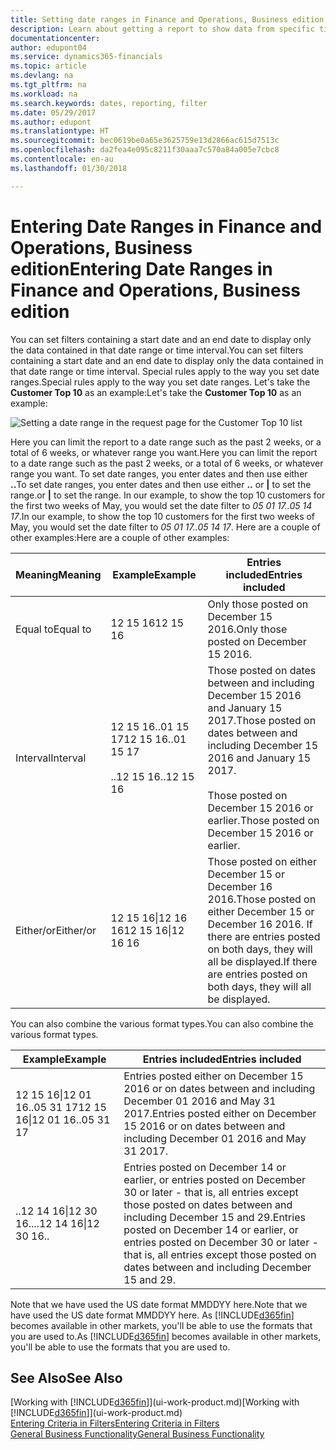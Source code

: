 ```yaml
---
title: Setting date ranges in Finance and Operations, Business edition  | Microsoft Docs
description: Learn about getting a report to show data from specific time periods using date ranges in Finance and Operations, Business edition .
documentationcenter: 
author: edupont04
ms.service: dynamics365-financials
ms.topic: article
ms.devlang: na
ms.tgt_pltfrm: na
ms.workload: na
ms.search.keywords: dates, reporting, filter
ms.date: 05/29/2017
ms.author: edupont
ms.translationtype: HT
ms.sourcegitcommit: bec0619be0a65e3625759e13d2866ac615d7513c
ms.openlocfilehash: da2fea4e095c8211f30aaa7c570a84a005e7cbc8
ms.contentlocale: en-au
ms.lasthandoff: 01/30/2018

---
```

# <a name="entering-date-ranges-in-finance-and-operations-business-edition"></a><span data-ttu-id="590e8-103">Entering Date Ranges in Finance and Operations, Business edition</span><span class="sxs-lookup"><span data-stu-id="590e8-103">Entering Date Ranges in Finance and Operations, Business edition</span></span> 
<span data-ttu-id="590e8-104">You can set filters containing a start date and an end date to display only the data contained in that date range or time interval.</span><span class="sxs-lookup"><span data-stu-id="590e8-104">You can set filters containing a start date and an end date to display only the data contained in that date range or time interval.</span></span> <span data-ttu-id="590e8-105">Special rules apply to the way you set date ranges.</span><span class="sxs-lookup"><span data-stu-id="590e8-105">Special rules apply to the way you set date ranges.</span></span> <span data-ttu-id="590e8-106">Let's take the **Customer Top 10** as an example:</span><span class="sxs-lookup"><span data-stu-id="590e8-106">Let's take the **Customer Top 10** as an example:</span></span>

![Setting a date range in the request page for the Customer Top 10 list](./media/ui-enter-date-ranges/customer-top10-list.png)

<span data-ttu-id="590e8-108">Here you can limit the report to a date range such as the past 2 weeks, or a total of 6 weeks, or whatever range you want.</span><span class="sxs-lookup"><span data-stu-id="590e8-108">Here you can limit the report to a date range such as the past 2 weeks, or a total of 6 weeks, or whatever range you want.</span></span> <span data-ttu-id="590e8-109">To set date ranges, you enter dates and then use either **..**</span><span class="sxs-lookup"><span data-stu-id="590e8-109">To set date ranges, you enter dates and then use either **..**</span></span> <span data-ttu-id="590e8-110">or **|** to set the range.</span><span class="sxs-lookup"><span data-stu-id="590e8-110">or **|** to set the range.</span></span> <span data-ttu-id="590e8-111">In our example, to show the top 10 customers for the first two weeks of May, you would set the date filter to *05 01 17..05 14 17*.</span><span class="sxs-lookup"><span data-stu-id="590e8-111">In our example, to show the top 10 customers for the first two weeks of May, you would set the date filter to *05 01 17..05 14 17*.</span></span>
<span data-ttu-id="590e8-112">Here are a couple of other examples:</span><span class="sxs-lookup"><span data-stu-id="590e8-112">Here are a couple of other examples:</span></span>

| <span data-ttu-id="590e8-113">Meaning</span><span class="sxs-lookup"><span data-stu-id="590e8-113">Meaning</span></span> | <span data-ttu-id="590e8-114">Example</span><span class="sxs-lookup"><span data-stu-id="590e8-114">Example</span></span> | <span data-ttu-id="590e8-115">Entries included</span><span class="sxs-lookup"><span data-stu-id="590e8-115">Entries included</span></span> |
|---|---|---|
|<span data-ttu-id="590e8-116">Equal to</span><span class="sxs-lookup"><span data-stu-id="590e8-116">Equal to</span></span>| <span data-ttu-id="590e8-117">12 15 16</span><span class="sxs-lookup"><span data-stu-id="590e8-117">12 15 16</span></span> |<span data-ttu-id="590e8-118">Only those posted on December 15 2016.</span><span class="sxs-lookup"><span data-stu-id="590e8-118">Only those posted on December 15 2016.</span></span>|
|<span data-ttu-id="590e8-119">Interval</span><span class="sxs-lookup"><span data-stu-id="590e8-119">Interval</span></span>| <span data-ttu-id="590e8-120">12 15 16..01 15 17</span><span class="sxs-lookup"><span data-stu-id="590e8-120">12 15 16..01 15 17</span></span><br /><br /><span data-ttu-id="590e8-121">..12 15 16</span><span class="sxs-lookup"><span data-stu-id="590e8-121">..12 15 16</span></span>|<span data-ttu-id="590e8-122">Those posted on dates between and including December 15 2016 and January 15 2017.</span><span class="sxs-lookup"><span data-stu-id="590e8-122">Those posted on dates between and including December 15 2016 and January 15 2017.</span></span><br /><br /><span data-ttu-id="590e8-123">Those posted on December 15 2016 or earlier.</span><span class="sxs-lookup"><span data-stu-id="590e8-123">Those posted on December 15 2016 or earlier.</span></span>|
|<span data-ttu-id="590e8-124">Either/or</span><span class="sxs-lookup"><span data-stu-id="590e8-124">Either/or</span></span>|<span data-ttu-id="590e8-125">12 15 16&#124;12 16 16</span><span class="sxs-lookup"><span data-stu-id="590e8-125">12 15 16&#124;12 16 16</span></span>|<span data-ttu-id="590e8-126">Those posted on either December 15 or December 16 2016.</span><span class="sxs-lookup"><span data-stu-id="590e8-126">Those posted on either December 15 or December 16 2016.</span></span> <span data-ttu-id="590e8-127">If there are entries posted on both days, they will all be displayed.</span><span class="sxs-lookup"><span data-stu-id="590e8-127">If there are entries posted on both days, they will all be displayed.</span></span>|

<span data-ttu-id="590e8-128">You can also combine the various format types.</span><span class="sxs-lookup"><span data-stu-id="590e8-128">You can also combine the various format types.</span></span>

| <span data-ttu-id="590e8-129">Example</span><span class="sxs-lookup"><span data-stu-id="590e8-129">Example</span></span> | <span data-ttu-id="590e8-130">Entries included</span><span class="sxs-lookup"><span data-stu-id="590e8-130">Entries included</span></span> |
|---|---|
|<span data-ttu-id="590e8-131">12 15 16&#124;12 01 16..05 31 17</span><span class="sxs-lookup"><span data-stu-id="590e8-131">12 15 16&#124;12 01 16..05 31 17</span></span> | <span data-ttu-id="590e8-132">Entries posted either on December 15 2016 or on dates between and including December 01 2016 and May 31 2017.</span><span class="sxs-lookup"><span data-stu-id="590e8-132">Entries posted either on December 15 2016 or on dates between and including December 01 2016 and May 31 2017.</span></span> |
|<span data-ttu-id="590e8-133">..12 14 16&#124;12 30 16..</span><span class="sxs-lookup"><span data-stu-id="590e8-133">..12 14 16&#124;12 30 16..</span></span> | <span data-ttu-id="590e8-134">Entries posted on December 14 or earlier, or entries posted on December 30 or later - that is, all entries except those posted on dates between and including December 15 and 29.</span><span class="sxs-lookup"><span data-stu-id="590e8-134">Entries posted on December 14 or earlier, or entries posted on December 30 or later - that is, all entries except those posted on dates between and including December 15 and 29.</span></span> |

<span data-ttu-id="590e8-135">Note that we have used the US date format MMDDYY here.</span><span class="sxs-lookup"><span data-stu-id="590e8-135">Note that we have used the US date format MMDDYY here.</span></span> <span data-ttu-id="590e8-136">As [!INCLUDE[d365fin](includes/d365fin_md.md)] becomes available in other markets, you'll be able to use the formats that you are used to.</span><span class="sxs-lookup"><span data-stu-id="590e8-136">As [!INCLUDE[d365fin](includes/d365fin_md.md)] becomes available in other markets, you'll be able to use the formats that you are used to.</span></span>

## <a name="see-also"></a><span data-ttu-id="590e8-137">See Also</span><span class="sxs-lookup"><span data-stu-id="590e8-137">See Also</span></span>
<span data-ttu-id="590e8-138">[Working with [!INCLUDE[d365fin](includes/d365fin_long_md.md)]](ui-work-product.md)</span><span class="sxs-lookup"><span data-stu-id="590e8-138">[Working with [!INCLUDE[d365fin](includes/d365fin_long_md.md)]](ui-work-product.md)</span></span>  
[<span data-ttu-id="590e8-139">Entering Criteria in Filters</span><span class="sxs-lookup"><span data-stu-id="590e8-139">Entering Criteria in Filters </span></span>](ui-enter-criteria-filters.md)  
[<span data-ttu-id="590e8-140">General Business Functionality</span><span class="sxs-lookup"><span data-stu-id="590e8-140">General Business Functionality</span></span>](ui-across-business-areas.md)

